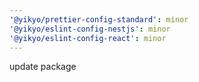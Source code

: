 ```yaml
---
'@yikyo/prettier-config-standard': minor
'@yikyo/eslint-config-nestjs': minor
'@yikyo/eslint-config-react': minor
---
```


update package
